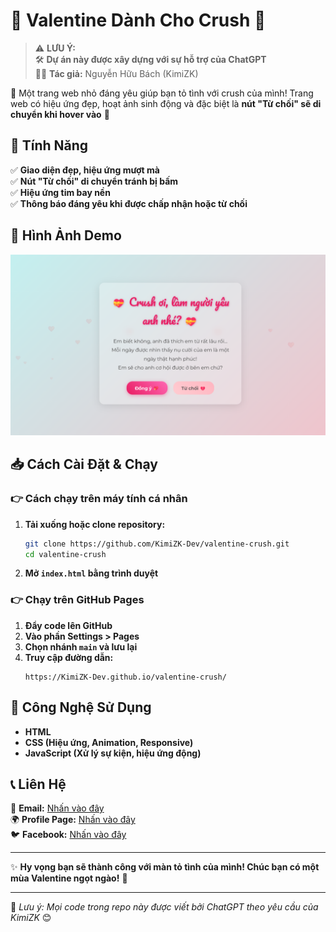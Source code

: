 # 💖 Valentine Dành Cho Crush 💖

> ⚠ **LƯU Ý:**  
> 🛠 **Dự án này được xây dựng với sự hỗ trợ của ChatGPT**  
> 👨‍💻 **Tác giả:** Nguyễn Hữu Bách (KimiZK)

🌸 Một trang web nhỏ đáng yêu giúp bạn tỏ tình với crush của mình! Trang web có hiệu ứng đẹp, hoạt ảnh sinh động và đặc biệt là **nút "Từ chối" sẽ di chuyển khi hover vào** 🎀

## 🚀 **Tính Năng**

✅ **Giao diện đẹp, hiệu ứng mượt mà**  
✅ **Nút "Từ chối" di chuyển tránh bị bấm**  
✅ **Hiệu ứng tim bay nền**  
✅ **Thông báo đáng yêu khi được chấp nhận hoặc từ chối**

## 📸 **Hình Ảnh Demo**

![Mô tả ảnh](preview.png)

## 📥 **Cách Cài Đặt & Chạy**

### 👉 **Cách chạy trên máy tính cá nhân**

1. **Tải xuống hoặc clone repository:**
    ```sh
    git clone https://github.com/KimiZK-Dev/valentine-crush.git
    cd valentine-crush
    ```
2. **Mở `index.html` bằng trình duyệt**

### 👉 **Chạy trên GitHub Pages**

1. **Đẩy code lên GitHub**
2. **Vào phần Settings > Pages**
3. **Chọn nhánh `main` và lưu lại**
4. **Truy cập đường dẫn:**
    ```
    https://KimiZK-Dev.github.io/valentine-crush/
    ```

## 🔧 **Công Nghệ Sử Dụng**

-   **HTML**
-   **CSS (Hiệu ứng, Animation, Responsive)**
-   **JavaScript (Xử lý sự kiện, hiệu ứng động)**

## 📞 **Liên Hệ**

📧 **Email:** [Nhấn vào đây](mailto:nguyenhuubach348@gmail.com)  
🌍 **Profile Page:** [Nhấn vào đây](https://kimizk-dev.github.io/My-Profile/)  
🐦 **Facebook:** [Nhấn vào đây](https://facebook.com/KimiZK.Oioioi)

---

✨ **Hy vọng bạn sẽ thành công với màn tỏ tình của mình! Chúc bạn có một mùa Valentine ngọt ngào!** 💖

---

📌 _Lưu ý: Mọi code trong repo này được viết bởi ChatGPT theo yêu cầu của KimiZK_ 😊
